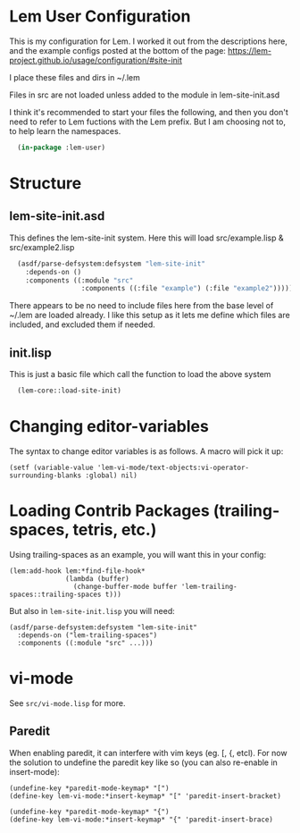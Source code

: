 # Lem User Configuration

This is my configuration for Lem. I worked it out from the descriptions here, and the example configs posted at the bottom of the page:
https://lem-project.github.io/usage/configuration/#site-init

I place these files and dirs in ~/.lem

Files in src are not loaded unless added to the module in lem-site-init.asd

I think it's recommended to start your files the following, and then you don't need to refer to Lem fuctions with the Lem prefix. But I am choosing not to, to help learn the namespaces.
```lisp
  (in-package :lem-user)
```

# Structure
## lem-site-init.asd
This defines the lem-site-init system. Here this will load src/example.lisp & src/example2.lisp

```lisp
  (asdf/parse-defsystem:defsystem "lem-site-init"
    :depends-on ()
    :components ((:module "src"
                  :components ((:file "example") (:file "example2")))))
```

There appears to be no need to include files here from the base level of ~/.lem are loaded already.
I like this setup as it lets me define which files are included, and excluded them if needed.


## init.lisp
This is just a basic file which call the function to load the above system
```lisp
  (lem-core::load-site-init)
```

# Changing editor-variables
The syntax to change editor variables is as follows. A macro will pick it up:

```common-lisp
(setf (variable-value 'lem-vi-mode/text-objects:vi-operator-surrounding-blanks :global) nil)
```

# Loading Contrib Packages (trailing-spaces, tetris, etc.)
Using trailing-spaces as an example, you will want this in your config:
```common-lisp
(lem:add-hook lem:*find-file-hook*
              (lambda (buffer)
                (change-buffer-mode buffer 'lem-trailing-spaces::trailing-spaces t)))
```

But also in `lem-site-init.lisp` you will need:
```common-lisp
(asdf/parse-defsystem:defsystem "lem-site-init"
  :depends-on ("lem-trailing-spaces")
  :components ((:module "src" ...)))
```

# vi-mode

See `src/vi-mode.lisp` for more.

## Paredit
When enabling paredit, it can interfere with vim keys (eg. [, {, etcl). For now the solution to undefine the paredit key like so (you can also re-enable in insert-mode):
```common-lisp
(undefine-key *paredit-mode-keymap* "[")
(define-key lem-vi-mode:*insert-keymap* "[" 'paredit-insert-bracket)

(undefine-key *paredit-mode-keymap* "{")
(define-key lem-vi-mode:*insert-keymap* "{" 'paredit-insert-brace)
```
